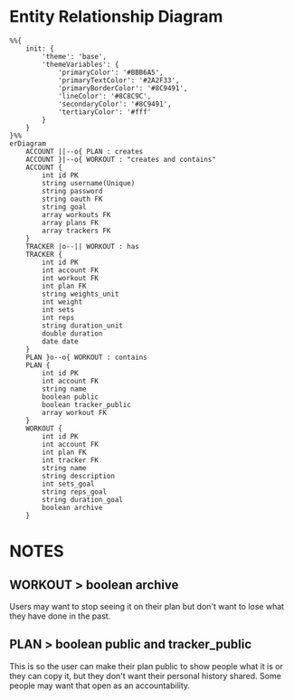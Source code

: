 # Entity Relationship Diagram

```mermaid
%%{
	init: {
		'theme': 'base',
		'themeVariables': {
			'primaryColor': '#BBB6A5',
			'primaryTextColor': '#2A2F33',
			'primaryBorderColor': '#8C9491',
			'lineColor': '#8C8C9C',
			'secondaryColor': '#8C9491',
			'tertiaryColor': '#fff'
		}
	}
}%%
erDiagram
    ACCOUNT ||--o{ PLAN : creates
    ACCOUNT }|--o{ WORKOUT : "creates and contains"
    ACCOUNT {
		int id PK
		string username(Unique)
		string password
		string oauth FK
		string goal
		array workouts FK
		array plans FK
		array trackers FK
    }
	TRACKER |o--|| WORKOUT : has
	TRACKER {
		int id PK
		int account FK
		int workout FK
		int plan FK
		string weights_unit
		int weight
		int sets
		int reps
		string duration_unit
		double duration
		date date
	}
    PLAN }o--o{ WORKOUT : contains
    PLAN {
		int id PK
		int account FK
		string name
		boolean public
		boolean tracker_public
		array workout FK
	}
    WORKOUT {
		int id PK
		int account FK
		int plan FK
		int tracker FK
		string name
		string description
		int sets_goal
		string reps_goal
		string duration_goal
		boolean archive
    }

```

# NOTES

## WORKOUT > boolean archive

Users may want to stop seeing it on their plan but don't want to lose what they have done in the past.

## PLAN > boolean public and tracker_public

This is so the user can make their plan public to show people what it is or they can copy it, but they don't want their personal history shared. Some people may want that open as an accountability.
